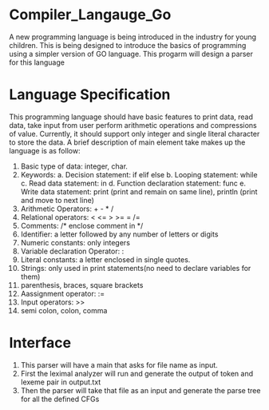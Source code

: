# Compiler_Langauge_Go
A new programming language is being introduced in the industry for young children. This is 
being designed to introduce the basics of programming using a simpler version of GO 
language. This progarm will design a parser for this language
# Language Specification
This programming language should have basic features to print data, read data, take input 
from user perform arithmetic operations and compressions of value. Currently, it should 
support only integer and single literal character to store the data. A brief description of main 
element take makes up the language is as follow:
1. Basic type of data: integer, char.
2. Keywords: 
a. Decision statement: if elif else
b. Looping statement: while
c. Read data statement: in
d. Function declaration statement: func
e. Write data statement: print (print and remain on same line), println (print 
and move to next line)
3. Arithmetic Operators: + - * /
4. Relational operators: < <= > >= = /=
5. Comments: /* enclose comment in */
6. Identifier: a letter followed by any number of letters or digits
7. Numeric constants: only integers
8. Variable declaration Operator: :
9. Literal constants: a letter enclosed in single quotes.
10. Strings: only used in print statements(no need to declare variables for them)
11. parenthesis, braces, square brackets
12. Aassignment operator: :=
13. Input operators: >>
14. semi colon, colon, comma
# Interface
1. This parser will have a main that asks for file name as input.
2. First the leximal analyzer will run and generate the output of token and lexeme pair in output.txt
3. Then the parser will take that file as an input and generate the parse tree for all the defined CFGs

